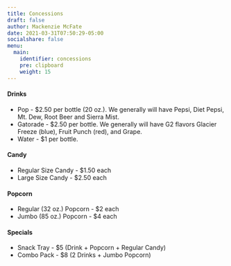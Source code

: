 ```yaml
---
title: Concessions
draft: false
author: Mackenzie McFate
date: 2021-03-31T07:50:29-05:00
socialshare: false
menu:
  main:
    identifier: concessions
    pre: clipboard
    weight: 15
---
```


#### Drinks

  - Pop - $2.50 per bottle (20 oz.).  We generally will have Pepsi, Diet Pepsi, Mt. Dew, Root Beer and Sierra Mist.
  - Gatorade - $2.50 per bottle.  We generally will have G2 flavors Glacier Freeze (blue), Fruit Punch (red), and Grape.
  - Water - $1 per bottle.

#### Candy

  - Regular Size Candy - $1.50 each
  - Large Size Candy - $2.50 each

#### Popcorn

  - Regular (32 oz.) Popcorn - $2 each
  - Jumbo (85 oz.) Popcorn - $4 each

#### Specials

  - Snack Tray - $5 (Drink + Popcorn + Regular Candy)
  - Combo Pack - $8 (2 Drinks + Jumbo Popcorn)
